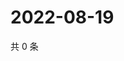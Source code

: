 # 2022-08-19

共 0 条

<!-- BEGIN WEIBO -->
<!-- 最后更新时间 Fri Aug 19 2022 14:22:37 GMT+0800 (China Standard Time) -->

<!-- END WEIBO -->
